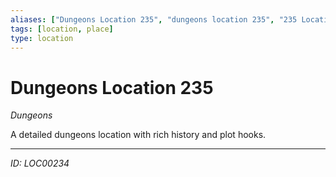 ```yaml
---
aliases: ["Dungeons Location 235", "dungeons location 235", "235 Location Dungeons"]
tags: [location, place]
type: location
---
```


# Dungeons Location 235

*Dungeons*

A detailed dungeons location with rich history and plot hooks.

---
*ID: LOC00234*
